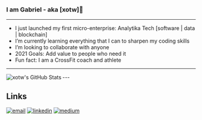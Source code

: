 ### I am Gabriel - aka [xotw]👋

<!-- [![Website](https://img.shields.io/website?label=codeSTACKr.com&style=for-the-badge&url=https%3A%2F%2Fcodestackr.com)](https://codestackr.com)
[![Twitter Follow](https://img.shields.io/twitter/follow/codeSTACKr?color=1DA1F2&logo=twitter&style=for-the-badge)](https://twitter.com/intent/follow?original_referer=https%3A%2F%2Fgithub.com%2FcodeSTACKr&screen_name=codeSTACKr) -->
---

* I just launched my first micro-enterprise: Analytika Tech [software | data | blockchain]
* I’m currently learning everything that I can to sharpen my coding skills
* I’m looking to collaborate with anyone
* 2021 Goals: Add value to people who need it
* Fun fact: I am a CrossFit coach and athlete

---
<img align="left" alt="xotw's GitHub Stats" src="https://github-readme-stats.vercel.app/api?username=xotw&theme=blue-green&show_icons=true&hide_border=true" />
---

## Links

<p align="center">
  
<a href="ghfrancon@protonmail.com"><img src="https://img.icons8.com/fluency/48/000000/protonmail.png" alt="email"/></a>
<a href="https://www.linkedin.com/in/gabriel-hardy-françon-21491286"><img src="https://img.icons8.com/color/96/000000/linkedin.png" alt="linkedin"/></a>
<a href="https://ghf.medium.com"><img src="https://img.icons8.com/color/96/000000/medium-logo.png" alt="medium"/></a>

</p>

<p align="center">
<a href="![VisitorCount](https://profile-counter.glitch.me/xotw/count.svg)" </a>
 </p>
